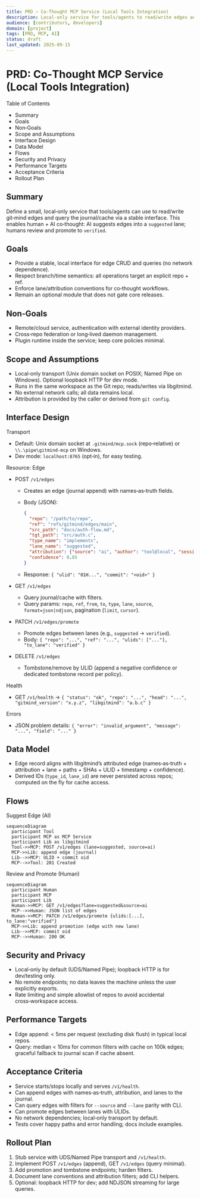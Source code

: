 ```yaml
---
title: PRD — Co‑Thought MCP Service (Local Tools Integration)
description: Local-only service for tools/agents to read/write edges and query journal/cache.
audience: [contributors, developers]
domain: [project]
tags: [PRD, MCP, AI]
status: draft
last_updated: 2025-09-15
---
```


# PRD: Co‑Thought MCP Service (Local Tools Integration)

Table of Contents

- Summary
- Goals
- Non‑Goals
- Scope and Assumptions
- Interface Design
- Data Model
- Flows
- Security and Privacy
- Performance Targets
- Acceptance Criteria
- Rollout Plan

## Summary

Define a small, local‑only service that tools/agents can use to read/write git‑mind edges and query the journal/cache via a stable interface. This enables human + AI co‑thought: AI suggests edges into a `suggested` lane; humans review and promote to `verified`.

## Goals

- Provide a stable, local interface for edge CRUD and queries (no network dependence).
- Respect branch/time semantics: all operations target an explicit repo + ref.
- Enforce lane/attribution conventions for co‑thought workflows.
- Remain an optional module that does not gate core releases.

## Non‑Goals

- Remote/cloud service, authentication with external identity providers.
- Cross‑repo federation or long‑lived daemon management.
- Plugin runtime inside the service; keep core policies minimal.

## Scope and Assumptions

- Local‑only transport (Unix domain socket on POSIX; Named Pipe on Windows). Optional loopback HTTP for dev mode.
- Runs in the same workspace as the Git repo; reads/writes via libgitmind.
- No external network calls; all data remains local.
- Attribution is provided by the caller or derived from `git config`.

## Interface Design

Transport

- Default: Unix domain socket at `.gitmind/mcp.sock` (repo‑relative) or `\\.\pipe\gitmind-mcp` on Windows.
- Dev mode: `localhost:8765` (opt‑in), for easy testing.

Resource: Edge

- POST `/v1/edges`
  - Creates an edge (journal append) with names‑as‑truth fields.
  - Body (JSON):

    ```json
    {
      "repo": "/path/to/repo",
      "ref": "refs/gitmind/edges/main",
      "src_path": "docs/auth-flow.md",
      "tgt_path": "src/auth.c",
      "type_name": "implements",
      "lane_name": "suggested",
      "attribution": {"source": "ai", "author": "tool@local", "session": "abc"},
      "confidence": 0.85
    }
    ```

  - Response: `{ "ulid": "01H...", "commit": "<oid>" }`

- GET `/v1/edges`
  - Query journal/cache with filters.
  - Query params: `repo`, `ref`, `from`, `to`, `type`, `lane`, `source`, `format=json|ndjson`, pagination (`limit`, `cursor`).

- PATCH `/v1/edges/promote`
  - Promote edges between lanes (e.g., `suggested` → `verified`).
  - Body: `{ "repo": "...", "ref": "...", "ulids": ["..."], "to_lane": "verified" }`

- DELETE `/v1/edges`
  - Tombstone/remove by ULID (append a negative confidence or dedicated tombstone record per policy).

Health

- GET `/v1/health` → `{ "status": "ok", "repo": "...", "head": "...", "gitmind_version": "x.y.z", "libgitmind": "a.b.c" }`

Errors

- JSON problem details: `{ "error": "invalid_argument", "message": "...", "field": "..." }`

## Data Model

- Edge record aligns with libgitmind’s attributed edge (names‑as‑truth + attribution + lane + paths + SHAs + ULID + timestamp + confidence).
- Derived IDs (`type_id`, `lane_id`) are never persisted across repos; computed on the fly for cache access.

## Flows

Suggest Edge (AI)

```mermaid
sequenceDiagram
  participant Tool
  participant MCP as MCP Service
  participant Lib as libgitmind
  Tool->>MCP: POST /v1/edges (lane=suggested, source=ai)
  MCP->>Lib: append edge (journal)
  Lib-->>MCP: ULID + commit oid
  MCP-->>Tool: 201 Created
```

Review and Promote (Human)

```mermaid
sequenceDiagram
  participant Human
  participant MCP
  participant Lib
  Human->>MCP: GET /v1/edges?lane=suggested&source=ai
  MCP-->>Human: JSON list of edges
  Human->>MCP: PATCH /v1/edges/promote {ulids:[...], to_lane:"verified"}
  MCP->>Lib: append promotion (edge with new lane)
  Lib-->>MCP: commit oid
  MCP-->>Human: 200 OK
```

## Security and Privacy

- Local‑only by default (UDS/Named Pipe); loopback HTTP is for dev/testing only.
- No remote endpoints; no data leaves the machine unless the user explicitly exports.
- Rate limiting and simple allowlist of repos to avoid accidental cross‑workspace access.

## Performance Targets

- Edge append: < 5ms per request (excluding disk flush) in typical local repos.
- Query: median < 10ms for common filters with cache on 100k edges; graceful fallback to journal scan if cache absent.

## Acceptance Criteria

- Service starts/stops locally and serves `/v1/health`.
- Can append edges with names‑as‑truth, attribution, and lanes to the journal.
- Can query edges with filters for `--source` and `--lane` parity with CLI.
- Can promote edges between lanes with ULIDs.
- No network dependencies; local‑only transport by default.
- Tests cover happy paths and error handling; docs include examples.

## Rollout Plan

1) Stub service with UDS/Named Pipe transport and `/v1/health`.
2) Implement POST `/v1/edges` (append), GET `/v1/edges` (query minimal).
3) Add promotion and tombstone endpoints; harden filters.
4) Document lane conventions and attribution filters; add CLI helpers.
5) Optional: loopback HTTP for dev; add NDJSON streaming for large queries.
